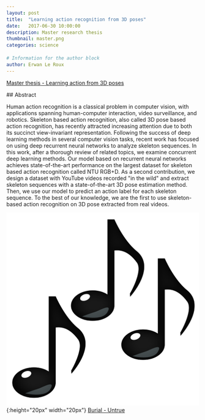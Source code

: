 ```yaml
---
layout: post
title:  "Learning action recognition from 3D poses"
date:   2017-06-30 10:00:00
description: Master research thesis
thumbnail: master.png
categories: science

# Information for the author block
author: Erwan Le Roux
---
```


<a href="../../../../files/msiam-master-thesis.pdf">Master thesis - Learning action from 3D poses </a>


## Abstract


Human action recognition is a classical problem in computer vision, with applications spanning human-computer interaction, video surveillance, and robotics. Skeleton based action recognition, also called 3D pose based action recognition, has recently attracted increasing attention due to 
both its succinct view-invariant representation. Following the success of deep learning methods in several computer vision tasks, recent work has focused on using deep recurrent neural networks to analyze skeleton sequences. 
In this work, after a thorough review of related topics, we examine concurrent deep learning methods. Our model based on recurrent neural networks achieves state-of-the-art performance on the largest dataset for skeleton based action recognition called NTU RGB+D. As a second contribution,  we design a dataset with YouTube videos recorded "in the wild" and extract skeleton sequences with a state-of-the-art 3D pose estimation method. Then, we use our model to predict an action label for each skeleton sequence. To the best of our knowledge, we are the first to
 use skeleton-based action recognition on 3D pose extracted from real videos.

  
![](/assets/img/notes.png){:height="20px" width="20px"} [Burial - Untrue][link1]

[link1]: https://www.youtube.com/watch?v=iX8P2zxySHk
  
